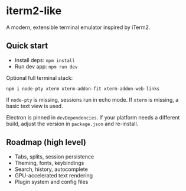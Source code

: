 # iterm2-like

A modern, extensible terminal emulator inspired by iTerm2.

## Quick start

- Install deps: `npm install`
- Run dev app: `npm run dev`

Optional full terminal stack:

```
npm i node-pty xterm xterm-addon-fit xterm-addon-web-links
```

If `node-pty` is missing, sessions run in echo mode. If `xterm` is missing, a basic text view is used.

Electron is pinned in `devDependencies`. If your platform needs a different build, adjust the version in `package.json` and re-install.

## Roadmap (high level)
- Tabs, splits, session persistence
- Theming, fonts, keybindings
- Search, history, autocomplete
- GPU-accelerated text rendering
- Plugin system and config files